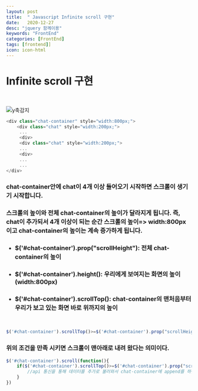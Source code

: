 ```yaml
---
layout: post
title:  " Javascript Infinite scroll 구현"
date:   2020-12-27
desc: "jquery 함께이용"
keywords: "FrontEnd"
categories: [FrontEnd]
tags: [frontend]]
icon: icon-html
---
```


Infinite scroll 구현
=====

<br/>

![y축감지](https://user-images.githubusercontent.com/37110261/103154471-d52ef880-47da-11eb-8eb0-2a6d7c763557.PNG)

``` js
<div class="chat-container" style="width:800px;">
    <div class="chat" style="width:200px;">
     ...
     <div>
     <div class="chat" style="width:200px;">
     ...
     <div>
     ...
     ...
</div>

```

### chat-container안에 chat이 4개 이상 들어오기 시작하면 스크롤이 생기기 시작합니다.
### 스크롤의 높이와 전체 chat-container의 높이가 달라지게 됩니다. 즉, chat이 추가되서 4개 이상이 되는 순간 스크롤의 높이=> width:800px 이고 chat-container의 높이는 계속 증가하게 됩니다.

+ ### $('#chat-container').prop("scrollHeight"): 전체 chat-container의 높이
+ ### $('#chat-container').height(): 우리에게 보여지는 화면의 높이 (width:800px)
+ ### $('#chat-container').scrollTop(): chat-container의 맨처음부터 우리가 보고 있는 화면 바로 위까지의 높이

<br/>

``` js
$('#chat-container').scrollTop()>=$('#chat-container').prop("scrollHeight")-$('#chat-container').height()

```

### 위의 조건을 만족 시키면 스크롤이 맨아래로 내려 왔다는 의미이다.

``` js
$('#chat-container').scroll(function(){
    if($('#chat-container').scrollTop()>=$('#chat-container').prop("scrollHeight")-$('#chat-container').height()){
        //api 통신을 통해 데이터를 추가로 불러와서 chat-container에 append를 하면 된다.
    }
})
```